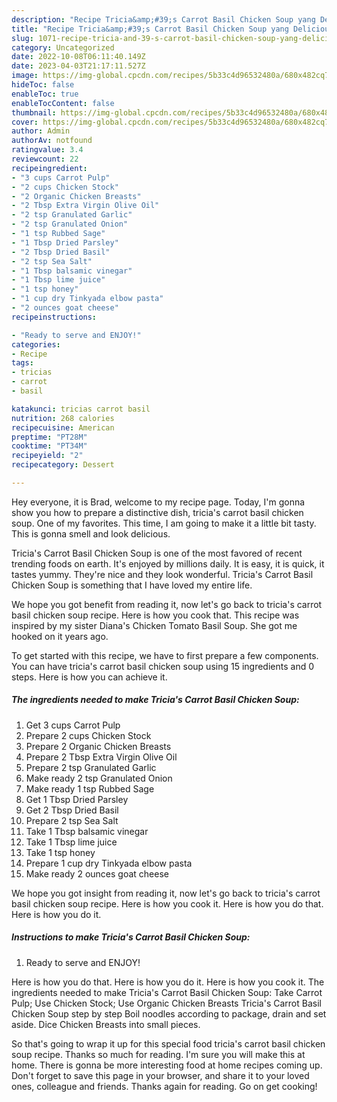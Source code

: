 ```yaml
---
description: "Recipe Tricia&amp;#39;s Carrot Basil Chicken Soup yang Delicious"
title: "Recipe Tricia&amp;#39;s Carrot Basil Chicken Soup yang Delicious"
slug: 1071-recipe-tricia-and-39-s-carrot-basil-chicken-soup-yang-delicious
category: Uncategorized
date: 2022-10-08T06:11:40.149Z
date: 2023-04-03T21:17:11.527Z
image: https://img-global.cpcdn.com/recipes/5b33c4d96532480a/680x482cq70/tricias-carrot-basil-chicken-soup-recipe-main-photo.jpg
hideToc: false
enableToc: true
enableTocContent: false
thumbnail: https://img-global.cpcdn.com/recipes/5b33c4d96532480a/680x482cq70/tricias-carrot-basil-chicken-soup-recipe-main-photo.jpg
cover: https://img-global.cpcdn.com/recipes/5b33c4d96532480a/680x482cq70/tricias-carrot-basil-chicken-soup-recipe-main-photo.jpg
author: Admin
authorAv: notfound
ratingvalue: 3.4
reviewcount: 22
recipeingredient:
- "3 cups Carrot Pulp"
- "2 cups Chicken Stock"
- "2 Organic Chicken Breasts"
- "2 Tbsp Extra Virgin Olive Oil"
- "2 tsp Granulated Garlic"
- "2 tsp Granulated Onion"
- "1 tsp Rubbed Sage"
- "1 Tbsp Dried Parsley"
- "2 Tbsp Dried Basil"
- "2 tsp Sea Salt"
- "1 Tbsp balsamic vinegar"
- "1 Tbsp lime juice"
- "1 tsp honey"
- "1 cup dry Tinkyada elbow pasta"
- "2 ounces goat cheese"
recipeinstructions:

- "Ready to serve and ENJOY!"
categories:
- Recipe
tags:
- tricias
- carrot
- basil

katakunci: tricias carrot basil 
nutrition: 268 calories
recipecuisine: American
preptime: "PT28M"
cooktime: "PT34M"
recipeyield: "2"
recipecategory: Dessert

---
```



Hey everyone, it is Brad, welcome to my recipe page. Today, I'm gonna show you how to prepare a distinctive dish, tricia&#39;s carrot basil chicken soup. One of my favorites. This time, I am going to make it a little bit tasty. This is gonna smell and look delicious.

Tricia&#39;s Carrot Basil Chicken Soup is one of the most favored of recent trending foods on earth. It's enjoyed by millions daily. It is easy, it is quick, it tastes yummy. They're nice and they look wonderful. Tricia&#39;s Carrot Basil Chicken Soup is something that I have loved my entire life.

We hope you got benefit from reading it, now let&#39;s go back to tricia&#39;s carrot basil chicken soup recipe. Here is how you cook that. This recipe was inspired by my sister Diana&#39;s Chicken Tomato Basil Soup. She got me hooked on it years ago.


To get started with this recipe, we have to first prepare a few components. You can have tricia&#39;s carrot basil chicken soup using 15 ingredients and 0 steps. Here is how you can achieve it.

<!--inarticleads1-->

##### The ingredients needed to make Tricia&#39;s Carrot Basil Chicken Soup:

1. Get 3 cups Carrot Pulp
1. Prepare 2 cups Chicken Stock
1. Prepare 2 Organic Chicken Breasts
1. Prepare 2 Tbsp Extra Virgin Olive Oil
1. Prepare 2 tsp Granulated Garlic
1. Make ready 2 tsp Granulated Onion
1. Make ready 1 tsp Rubbed Sage
1. Get 1 Tbsp Dried Parsley
1. Get 2 Tbsp Dried Basil
1. Prepare 2 tsp Sea Salt
1. Take 1 Tbsp balsamic vinegar
1. Take 1 Tbsp lime juice
1. Take 1 tsp honey
1. Prepare 1 cup dry Tinkyada elbow pasta
1. Make ready 2 ounces goat cheese


We hope you got insight from reading it, now let&#39;s go back to tricia&#39;s carrot basil chicken soup recipe. Here is how you cook it. Here is how you do that. Here is how you do it. 

<!--inarticleads2-->

##### Instructions to make Tricia&#39;s Carrot Basil Chicken Soup:


1. Ready to serve and ENJOY!

Here is how you do that. Here is how you do it. Here is how you cook it. The ingredients needed to make Tricia&#39;s Carrot Basil Chicken Soup: Take Carrot Pulp; Use Chicken Stock; Use Organic Chicken Breasts Tricia&#39;s Carrot Basil Chicken Soup step by step Boil noodles according to package, drain and set aside. Dice Chicken Breasts into small pieces. 

So that's going to wrap it up for this special food tricia&#39;s carrot basil chicken soup recipe. Thanks so much for reading. I'm sure you will make this at home. There is gonna be more interesting food at home recipes coming up. Don't forget to save this page in your browser, and share it to your loved ones, colleague and friends. Thanks again for reading. Go on get cooking!
